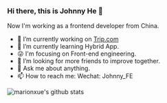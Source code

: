 ### Hi there, this is Johnny He 👋

Now I'm working as a frontend developer from China.

- 🔭 I’m currently working on [Trip.com](https://www.trip.com)
- 🌱 I’m currently learning Hybrid App.
- 😜 I'm focusing on Front-end engineering.
- 🤔 I’m looking for more friends to improve together.
- 💬 Ask me about anything.
- 📫 How to reach me: Wechat: Johnny_FE


![marionxue's github stats](https://github-readme-stats.vercel.app/api?username=hezhuoyi&theme=vue-dark) 

<!--
**hezhuoyi/hezhuoyi** is a ✨ _special_ ✨ repository because its `README.md` (this file) appears on your GitHub profile.

Here are some ideas to get you started:

- 🔭 I’m currently working on ...
- 🌱 I’m currently learning ...
- 👯 I’m looking to collaborate on ...
- 🤔 I’m looking for help with ...
- 💬 Ask me about ...
- 📫 How to reach me: ...
- 😄 Pronouns: ...
- ⚡ Fun fact: ...
-->
